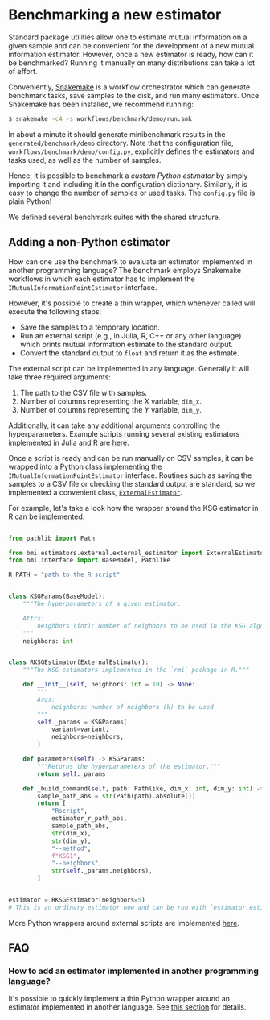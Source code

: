 # Benchmarking a new estimator

Standard package utilities allow one to estimate mutual information on a given sample and can be convenient for the development of a new mutual information estimator.
However, once a new estimator is ready, how can it be benchmarked? Running it manually on many distributions can take a lot of effort.

Conveniently, [Snakemake](https://snakemake.readthedocs.io/en/stable/) is a workflow orchestrator which can generate benchmark tasks, save samples to the disk, and run many estimators.
Once Snakemake has been installed, we recommend running:

```bash
$ snakemake -c4 -s workflows/benchmark/demo/run.smk
```

In about a minute it should generate minibenchmark results in the `generated/benchmark/demo` directory. Note that the configuration file, `workflows/benchmark/demo/config.py`, explicitly defines the estimators and tasks used, as well as the number of samples.

Hence, it is possible to benchmark a *custom Python estimator* by simply importing it and including it in the configuration dictionary. Similarly, it is easy to change the number of samples or used tasks.
The `config.py` file is plain Python!

We defined several benchmark suites with the shared structure.


## Adding a non-Python estimator

How can one use the benchmark to evaluate an estimator implemented in another programming language?
The benchmark employs Snakemake workflows in which each estimator has to implement the `IMutualInformationPointEstimator` interface.

However, it's possible to create a thin wrapper, which whenever called will execute the following steps:

- Save the samples to a temporary location.
- Run an external script (e.g., in Julia, R, C++ or any other language) which prints mutual information estimate to the standard output.
- Convert the standard output to `float` and return it as the estimate.

The external script can be implemented in any language. Generally it will take three required arguments:

1. The path to the CSV file with samples.
2. Number of columns representing the $X$ variable, `dim_x`.
3. Number of columns representing the $Y$ variable, `dim_y`.

Additionally, it can take any additional arguments controlling the hyperparameters.
Example scripts running several existing estimators implemented in Julia and R are [here](https://github.com/cbg-ethz/bmi/tree/main/external).

Once a script is ready and can be run manually on CSV samples, it can be wrapped into a Python class implementing the `IMutualInformationPointEstimator` interface.
Routines such as saving the samples to a CSV file or checking the standard output are standard, so we implemented a convenient class, [`ExternalEstimator`](https://github.com/cbg-ethz/bmi/blob/main/src/bmi/estimators/external/external_estimator.py).

For example, let's take a look how the wrapper around the KSG estimator in R can be implemented.

```python

from pathlib import Path

from bmi.estimators.external.external_estimator import ExternalEstimator
from bmi.interface import BaseModel, Pathlike

R_PATH = "path_to_the_R_script"


class KSGParams(BaseModel):
    """The hyperparameters of a given estimator.

    Attrs:
        neighbors (int): Number of neighbors to be used in the KSG algorithm
    """
    neighbors: int


class RKSGEstimator(ExternalEstimator):
    """The KSG estimators implemented in the `rmi` package in R."""

    def __init__(self, neighbors: int = 10) -> None:
        """
        Args:
            neighbors: number of neighbors (k) to be used
        """
        self._params = KSGParams(
            variant=variant,
            neighbors=neighbors,
        )

    def parameters(self) -> KSGParams:
        """Returns the hyperparameters of the estimator."""
        return self._params

    def _build_command(self, path: Pathlike, dim_x: int, dim_y: int) -> list[str]:
        sample_path_abs = str(Path(path).absolute())
        return [
            "Rscript",
            estimator_r_path_abs,
            sample_path_abs,
            str(dim_x),
            str(dim_y),
            "--method",
            f"KSG1",
            "--neighbors",
            str(self._params.neighbors),
        ]


estimator = RKSGEstimator(neighbors=5)
# This is an ordinary estimator now and can be run with `estimator.estimate(X, Y)`
```

More Python wrappers around external scripts are implemented [here](https://github.com/cbg-ethz/bmi/tree/main/src/bmi/estimators/external).

## FAQ

### How to add an estimator implemented in another programming language?

It's possible to quickly implement a thin Python wrapper around an estimator implemented in another language.
See [this section](#adding-a-non-python-estimator) for details.


